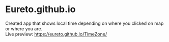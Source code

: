# Eureto.github.io
Created app that shows local time depending on where you clicked on map or where you are.
<br>
Live preview: https://eureto.github.io/TimeZone/
